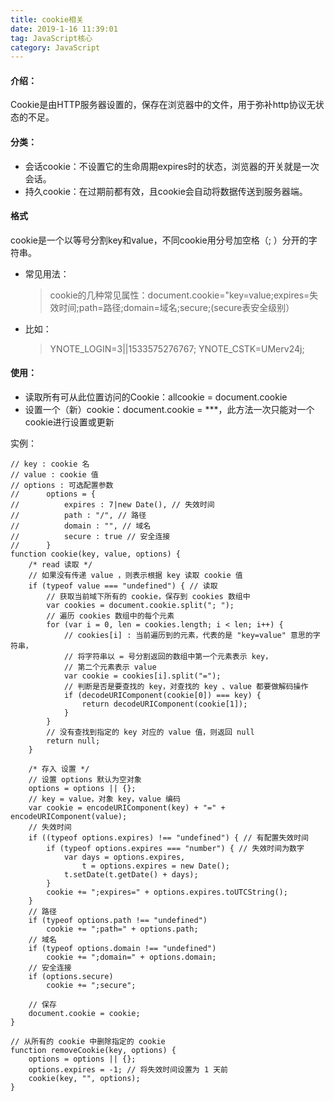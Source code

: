 ```yaml
---
title: cookie相关
date: 2019-1-16 11:39:01
tag: JavaScript核心
category: JavaScript
---
```

#### 介绍：
Cookie是由HTTP服务器设置的，保存在浏览器中的文件，用于弥补http协议无状态的不足。

#### 分类：
- 会话cookie：不设置它的生命周期expires时的状态，浏览器的开关就是一次会话。
- 持久cookie：在过期前都有效，且cookie会自动将数据传送到服务器端。

#### 格式
cookie是一个以等号分割key和value，不同cookie用分号加空格（; ）分开的字符串。
- 常见用法：
    > cookie的几种常见属性：document.cookie="key=value;expires=失效时间;path=路径;domain=域名;secure;(secure表安全级别）
- 比如：
    > YNOTE_LOGIN=3||1533575276767; YNOTE_CSTK=UMerv24j;

#### 使用：
- 读取所有可从此位置访问的Cookie：allcookie = document.cookie
- 设置一个（新）cookie：document.cookie = ***，此方法一次只能对一个cookie进行设置或更新

实例：

```
// key : cookie 名
// value : cookie 值
// options : 可选配置参数
//		options = {
//			expires : 7|new Date(), // 失效时间
//			path : "/", // 路径
//			domain : "", // 域名
//			secure : true // 安全连接
//		}
function cookie(key, value, options) {
	/* read 读取 */
	// 如果没有传递 value ，则表示根据 key 读取 cookie 值
	if (typeof value === "undefined") { // 读取
		// 获取当前域下所有的 cookie，保存到 cookies 数组中
		var cookies = document.cookie.split("; ");
		// 遍历 cookies 数组中的每个元素
		for (var i = 0, len = cookies.length; i < len; i++) {
			// cookies[i] : 当前遍历到的元素，代表的是 "key=value" 意思的字符串，
			// 将字符串以 = 号分割返回的数组中第一个元素表示 key，
			// 第二个元素表示 value
			var cookie = cookies[i].split("=");
			// 判断是否是要查找的 key，对查找的 key 、value 都要做解码操作
			if (decodeURIComponent(cookie[0]) === key) {
				return decodeURIComponent(cookie[1]);
			}
		}
		// 没有查找到指定的 key 对应的 value 值，则返回 null
		return null;
	}
 
	/* 存入 设置 */
	// 设置 options 默认为空对象
	options = options || {};
	// key = value，对象 key，value 编码
	var cookie = encodeURIComponent(key) + "=" + encodeURIComponent(value);
	// 失效时间
	if ((typeof options.expires) !== "undefined") { // 有配置失效时间
		if (typeof options.expires === "number") { // 失效时间为数字
			var days = options.expires, 
				t = options.expires = new Date();
			t.setDate(t.getDate() + days);
		} 
		cookie += ";expires=" + options.expires.toUTCString();
	}
	// 路径
	if (typeof options.path !== "undefined")
		cookie += ";path=" + options.path;
	// 域名
	if (typeof options.domain !== "undefined")
		cookie += ";domain=" + options.domain;
	// 安全连接
	if (options.secure)
		cookie += ";secure";
 
	// 保存
	document.cookie = cookie;
}
 
// 从所有的 cookie 中删除指定的 cookie
function removeCookie(key, options) {
	options = options || {};
	options.expires = -1; // 将失效时间设置为 1 天前
	cookie(key, "", options);
}
```